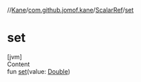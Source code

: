 //[Kane](../../index.md)/[com.github.jomof.kane](../index.md)/[ScalarRef](index.md)/[set](set.md)



# set  
[jvm]  
Content  
fun [set](set.md)(value: [Double](https://kotlinlang.org/api/latest/jvm/stdlib/kotlin/-double/index.html))  



